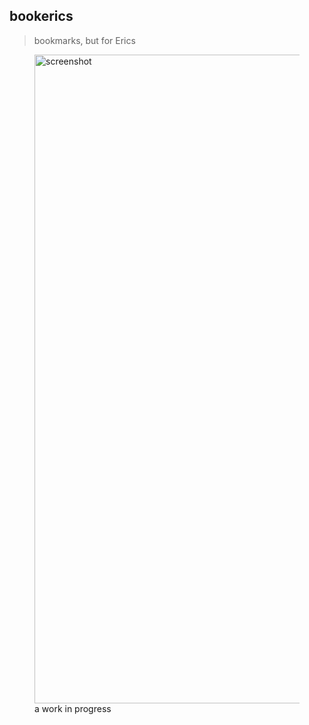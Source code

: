 ## bookerics

> bookmarks, but for Erics

<figure>
<img width="1038" alt="screenshot" src="https://github.com/ehamiter/bookerics-landing-page/assets/634230/d17f360d-3f34-4344-82a0-fd4744c77282">
  <figcaption>a work in progress</figcaption>
</figure>
